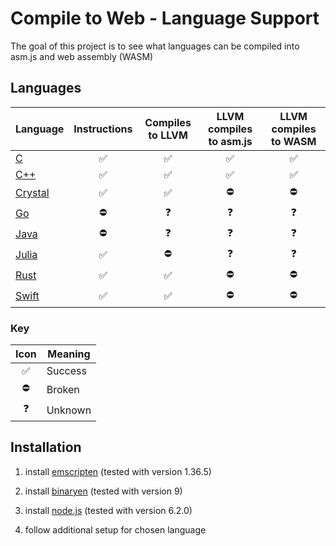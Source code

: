 # Compile to Web - Language Support

The goal of this project is to see what languages can be compiled into asm.js
and web assembly (WASM)

## Languages

| Language                      | Instructions       | Compiles to LLVM   | LLVM compiles to asm.js | LLVM compiles to WASM |
|-------------------------------|:------------------:|:------------------:|:-----------------------:|:---------------------:|
| [C](C/README.md)              | :white_check_mark: | :white_check_mark: | :white_check_mark:      | :white_check_mark:    |
| [C++](C++/README.md)          | :white_check_mark: | :white_check_mark: | :white_check_mark:      | :white_check_mark:    |
| [Crystal](Crystal/README.md)  | :white_check_mark: | :white_check_mark: | :no_entry:              | :no_entry:            |
| [Go](Go/README.md)            | :no_entry:         | :question:         | :question:              | :question:            |
| [Java](Java/README.md)        | :no_entry:         | :question:         | :question:              | :question:            |
| [Julia](Julia/README.md)      | :white_check_mark: | :no_entry:         | :question:              | :question:            |
| [Rust](Rust/README.md)        | :white_check_mark: | :white_check_mark: | :no_entry:              | :no_entry:            |
| [Swift](Swift/README.md)      | :white_check_mark: | :white_check_mark: | :no_entry:              | :no_entry:            |

### Key

| Icon               | Meaning |
|:------------------:|---------|
| :white_check_mark: | Success |
| :no_entry:         | Broken  |
| :question:         | Unknown |

## Installation

1.  install [emscripten](https://kripken.github.io/emscripten-site/docs/getting_started/downloads.html)
    (tested with version 1.36.5)

2.  install [binaryen](https://github.com/kripken/emscripten/wiki/WebAssembly#building-webassembly-now)
    (tested with version 9)

3.  install [node.js](https://nodejs.org/en/download/)
    (tested with version 6.2.0)

4.  follow additional setup for chosen language
